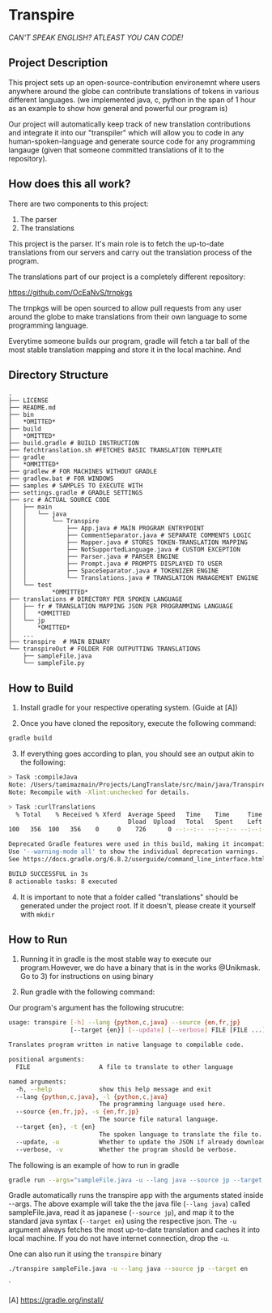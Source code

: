 # Transpire

*CAN'T SPEAK ENGLISH? ATLEAST YOU CAN CODE!*

## Project Description

This project sets up an open-source-contribution environemnt where users anywhere around the globe can contribute translations of tokens in various different languages. (we implemented java, c, python in the span of 1 hour as an example to show how general and powerful our program is)

Our project will automatically keep track of new translation contributions and integrate it into our "transpiler" which will allow you to code in any human-spoken-language and generate source code for any programming langauge (given that someone committed translations of it to the repository).

## How does this all work?

There are two components to this project:

1. The parser
2. The translations

This project is the parser. It's main role is to fetch the up-to-date translations from our servers and carry out the translation process of the program.

The translations part of our project is a completely different repository: 

https://github.com/OcEaNvS/trnpkgs


The trnpkgs will be open sourced to allow pull requests from any user around the globe to make translations from their own language to some programming language.

Everytime someone builds our program, gradle will fetch a tar ball of the most stable translation mapping and store it in the local machine. And  


## Directory Structure

```
.
├── LICENSE
├── README.md
├── bin
│   *OMITTED*
├── build
│   *OMITTED*
├── build.gradle # BUILD INSTRUCTION
├── fetchtranslation.sh #FETCHES BASIC TRANSLATION TEMPLATE
├── gradle
│   *OMMITTED*
├── gradlew # FOR MACHINES WITHOUT GRADLE
├── gradlew.bat # FOR WINDOWS
├── samples # SAMPLES TO EXECUTE WITH
├── settings.gradle # GRADLE SETTINGS
├── src # ACTUAL SOURCE CODE
│   ├── main
│   │   └── java
│   │       └── Transpire
│   │           ├── App.java # MAIN PROGRAM ENTRYPOINT
│   │           ├── CommentSeparator.java # SEPARATE COMMENTS LOGIC
│   │           ├── Mapper.java # STORES TOKEN-TRANSLATION MAPPING
│   │           ├── NotSupportedLanguage.java # CUSTOM EXCEPTION 
│   │           ├── Parser.java # PARSER ENGINE 
│   │           ├── Prompt.java # PROMPTS DISPLAYED TO USER
│   │           ├── SpaceSeparator.java # TOKENIZER ENGINE
│   │           └── Translations.java # TRANSLATION MANAGEMENT ENGINE
│   └── test
│			*OMMITTED*
├── translations # DIRECTORY PER SPOKEN LANGUAGE
│   ├── fr # TRANSLATION MAPPING JSON PER PROGRAMMING LANGUAGE
│   │   *OMMITTED
│   └── jp
│       *OMITTED*
│   ...
├── transpire  # MAIN BINARY
└── transpireOut # FOLDER FOR OUTPUTTING TRANSLATIONS
    ├── sampleFile.java
	└── sampleFile.py
```




## How to Build

1) Install gradle for your respective operating system. (Guide at [A])

2) Once you have cloned the repository, execute the following command:

```bash
gradle build
```

3) If everything goes according to plan, you should see an output akin to the following:

```bash
> Task :compileJava
Note: /Users/tamimazmain/Projects/LangTranslate/src/main/java/Transpire/App.java uses unchecked or unsafe operations.
Note: Recompile with -Xlint:unchecked for details.

> Task :curlTranslations
  % Total    % Received % Xferd  Average Speed   Time    Time     Time  Current
                                 Dload  Upload   Total   Spent    Left  Speed
100   356  100   356    0     0    726      0 --:--:-- --:--:-- --:--:--   725

Deprecated Gradle features were used in this build, making it incompatible with Gradle 7.0.
Use '--warning-mode all' to show the individual deprecation warnings.
See https://docs.gradle.org/6.8.2/userguide/command_line_interface.html#sec:command_line_warnings

BUILD SUCCESSFUL in 3s
8 actionable tasks: 8 executed
``` 

4) It is important to note that a folder called "translations" should be generated under the project root. If it doesn't, please create it yourself with `mkdir`

## How to Run

1) Running it in gradle is the most stable way to execute our program.However, we do have a binary that is in the works @Unikmask. Go to 3) for instructions on using binary

2) Run gradle with the following command:


Our program's argument has the following strucutre:

```bash
usage: transpire [-h] --lang {python,c,java} --source {en,fr,jp}
                 [--target {en}] [--update] [--verbose] FILE [FILE ...]

Translates program written in native language to compilable code.

positional arguments:
  FILE                   A file to translate to other language

named arguments:
  -h, --help             show this help message and exit
  --lang {python,c,java}, -l {python,c,java}
                         The programming language used here.
  --source {en,fr,jp}, -s {en,fr,jp}
                         The source file natural language.
  --target {en}, -t {en}
                         The spoken language to translate the file to.
  --update, -u           Whether to update the JSON if already downloaded.
  --verbose, -v          Whether the program should be verbose.
```

The following is an example of how to run in gradle

```bash
gradle run --args="sampleFile.java -u --lang java --source jp --target en"
```

Gradle automatically runs the transpire app with the arguments stated inside --args. The above example will take the the java file (`--lang java`) called sampleFile.java, read it as japanese (`--source jp`), and map it to the standard java syntax (`--target en`) using the respective json. The `-u` argument always fetches the most up-to-date translation and caches it into local machine. If you do not have internet connection, drop the `-u`.

One can also run it using the `transpire` binary

``` bash
./transpire sampleFile.java -u --lang java --source jp --target en
```

`



[A] https://gradle.org/install/
